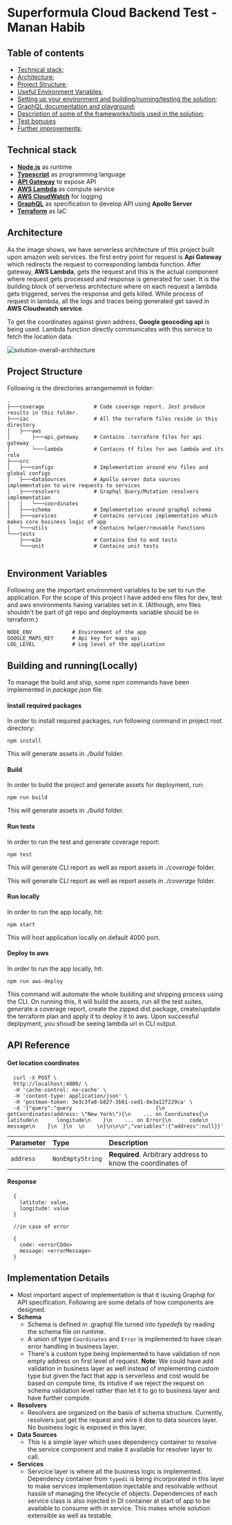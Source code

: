 # Superformula Cloud Backend Test - Manan Habib

## Table of contents

- [Technical stack](#tech-stack);
- [Architecture](#architecture);
- [Project Structure](#repo-structure);
- [Useful Environment Variables](#env-variables);
- [Setting up your environment and building/running/testing the solution](#setting-up);
- [GraphQL documentation and playground](#graphql-docs-and-playground);
- [Description of some of the frameworks/tools used in the solution](#frameworks-and-tools);
- [Test bonuses](#bonuses)
- [Further improvements](#further-improvements);

## Technical stack

- [**Node.js**](https://nodejs.org/en/) as runtime
- [**Typescript**](https://www.typescriptlang.org/) as programming language
- [**API Gateway**](https://aws.amazon.com/api-gateway/) to expose API
- [**AWS Lambda**](https://docs.aws.amazon.com/lambda/latest/dg/welcome.html) as compute service
- [**AWS CloudWatch**](https://aws.amazon.com/cloudwatch) for logging 
- [**GraphQL**](https://graphql.org/) as specification to develop API using **Apollo Server**
- [**Terraform**](https://www.terraform.io/) as IaC

## Architecture
As the image shows, we have serverless architecture of this project built upon amazon web services.
the first entry point for request is **Api Gateway** which redirects the request to corresponding lambda 
function. After gateway, **AWS Lambda**, gets the request and this is the actual component where request gets
processed and response is generated for user. It is the building block of serverless architecture where on each 
request a lambda gets triggered, serves the response and gets killed. While process of request in lambda, all the 
logs and traces being generated get saved in **AWS Cloudwatch service**.

To get the coordinates against given address, **Google geocoding api** is being used. Lambda function directly communicates
with this service to fetch the location data. 

![solution-overall-architecture](./proj-arch.svg)

## Project Structure
Following is the directories arrangememnt in folder:
```
.
├───coverage                # Code coverage report. Jest produce results in this folder.
├───iac                     # All the terraform files reside in this directory
│   ├───aws
│       ├───api_gateway     # Contains .terraform files for api gateway
│       └───lambda          # Contains tf files for aws lambda and its role
├───src
│   ├───configs             # Implementation around env files and global configs
│   ├───dataSources         # Apollo server data sources implementation to wire requests to services
│   ├───resolvers           # Graphql Query/Mutation resolvers implementation
│   │   └───coordinates
│   ├───schema              # Implementation around graphql schema
│   ├───services            # Contains services implementation which makes core business logic of app
│   └───utils               # Contains helper/reusable functions 
└───tests
    ├───e2e                 # Contains End to end tests
    └───unit                # Contains unit tests
        
```
## Environment Variables
Following are the important environment variables to be set to run the application. For the scope of this project
I have added env files for dev, test and aws environments having variables set in it. (Although, env files shouldn't
be part of git repo and deployments variable should be in terraform.)
```
NODE_ENV             # Environment of the app
GOOGLE_MAPS_KEY      # Api key for maps api
LOG_LEVEL            # Log level of the application

```

## Building and running(Locally)

To manage the build and ship, some npm commands have been implemented in *package.json* file.
#### Install required packages
In order to install required packages, run following command in project root directory:
```
npm install
```
This will generate assets in *./build* folder.
#### Build
In order to build the project and generate assets for deployment, run:
```
npm run build
```
This will generate assets in *./build* folder.

#### Run tests
In order to run the test and generate coverage report:
```
npm test
```
This will generate CLI report as well as report assets in *./coverage* folder.

This will generate CLI report as well as report assets in *./coverage* folder.
#### Run locally
In order to run the app locally, hit:
```
npm start
```
This will host application locally on default 4000 port.
#### Deploy to aws
In order to run the app locally, hit:
```
npm run aws-deploy
```
This command will automate the whole building and shipping process using the CLI. On running this, 
it will build the assets, run all the test suites, generate a coverage report, create the zipped dist package,
create/update the terraform plan and apply it to deploy it to aws. Upon successful deplpyment, you
shoudl be seeing lambda url in CLI output.

## API Reference

#### Get location coordinates

``` Sample request
  curl -X POST \
  http://localhost:4000/ \
  -H 'cache-control: no-cache' \
  -H 'content-type: application/json' \
  -H 'postman-token: 3e3c3fa8-b827-3b61-ced1-8e3a12f229ca' \
  -d '{"query":"query                           {\n  getCoordinates(address: \"New York\"){\n    ... on Coordinates{\n      latitude\n      longitude\n    }\n    ... on Error{\n      code\n      message\n    }\n  }\n  \n    \n}\n\n\n","variables":{"address":null}}'
```

| Parameter | Type     | Description                |
| :-------- | :------- | :------------------------- |
| `address` | `NonEmptyString` | **Required**. Arbitrary address to know the coordinates of |

#### Response

```http
  {
    latitute: value,
    longitude: value
  }

  //in case of error

  {
    code: <errorCOde>
    message: <errorMessage>
  }
```
## Implementation Details

- Most important aspect of implementation is that it isusing Graphql for API specification. Following are some details of how components are designed.
- **Schema**
    - Schema is defined in .graphql file turned into *typedefs* by reading the schema file on runtime.
    - A union of type `Coordinates` and `Error` is implemented to have clean error handling in business layer.
    - There's a custom type being implemented to have validation of non empty address on first level of request.
    **Note**: We could have add validation in business layer as well instead of implementing custom type but given the
    fact that app is serverless and cost would be based on compute time, its intutive if we reject the request on schema validation level rather
    than let it to go to business layer and have further compute. 
- **Resolvers**
    - Resolvers are organized on the basis of schema structure. Currently, resolvers just get the request and wire it don to data sources layer. No business logic is exposed in this layer.
- **Data Sources**
    - This is a simple layer which uses dependency container to resolve the service component and make it available for resolver layer to call.
- **Services**
    - Servcice layer is where all the business logic is implemented. Dependency container from `typedi` is being incorporated in this layer to make services implementation injectable and resolvable without hassle of managing the lifecycle of objects. Dependencies of each service class is also injected in DI container at start of app to be available to consume with in service. This makes whole solution extensible as well as testable.
